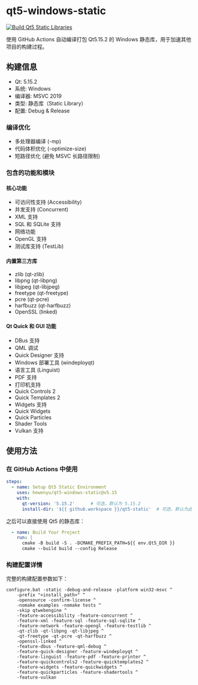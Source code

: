 # qt5-windows-static

[![Build Qt5 Static Libraries](https://github.com/hewenyu/qt5-windows-static/actions/workflows/build-qt5-static.yml/badge.svg)](https://github.com/hewenyu/qt5-windows-static/actions/workflows/build-qt5-static.yml)

使用 GitHub Actions 自动编译打包 Qt5.15.2 的 Windows 静态库，用于加速其他项目的构建过程。

## 构建信息

- Qt: 5.15.2
- 系统: Windows
- 编译器: MSVC 2019
- 类型: 静态库（Static Library）
- 配置: Debug & Release

### 编译优化
- 多处理器编译 (-mp)
- 代码体积优化 (-optimize-size)
- 短路径优化 (避免 MSVC 长路径限制)

### 包含的功能和模块

#### 核心功能
- 可访问性支持 (Accessibility)
- 并发支持 (Concurrent)
- XML 支持
- SQL 和 SQLite 支持
- 网络功能
- OpenGL 支持
- 测试库支持 (TestLib)

#### 内置第三方库
- zlib (qt-zlib)
- libpng (qt-libpng)
- libjpeg (qt-libjpeg)
- freetype (qt-freetype)
- pcre (qt-pcre)
- harfbuzz (qt-harfbuzz)
- OpenSSL (linked)

#### Qt Quick 和 GUI 功能
- DBus 支持
- QML 调试
- Quick Designer 支持
- Windows 部署工具 (windeployqt)
- 语言工具 (Linguist)
- PDF 支持
- 打印机支持
- Quick Controls 2
- Quick Templates 2
- Widgets 支持
- Quick Widgets
- Quick Particles
- Shader Tools
- Vulkan 支持

## 使用方法

### 在 GitHub Actions 中使用

```yaml
steps:
  - name: Setup Qt5 Static Environment
    uses: hewenyu/qt5-windows-static@v5.15
    with:
      qt-version: '5.15.2'      # 可选，默认为 5.15.2
      install-dir: '${{ github.workspace }}/qt5-static'  # 可选，默认为此路径
```

之后可以直接使用 Qt5 的静态库：

```yaml
  - name: Build Your Project
    run: |
      cmake -B build -S . -DCMAKE_PREFIX_PATH=${{ env.Qt5_DIR }}
      cmake --build build --config Release
```

### 构建配置详情

完整的构建配置参数如下：

```batch
configure.bat -static -debug-and-release -platform win32-msvc ^
    -prefix "<install_path>" ^
    -opensource -confirm-license ^
    -nomake examples -nomake tests ^
    -skip qtwebengine ^
    -feature-accessibility -feature-concurrent ^
    -feature-xml -feature-sql -feature-sql-sqlite ^
    -feature-network -feature-opengl -feature-testlib ^
    -qt-zlib -qt-libpng -qt-libjpeg ^
    -qt-freetype -qt-pcre -qt-harfbuzz ^
    -openssl-linked ^
    -feature-dbus -feature-qml-debug ^
    -feature-quick-designer -feature-windeployqt ^
    -feature-linguist -feature-pdf -feature-printer ^
    -feature-quickcontrols2 -feature-quicktemplates2 ^
    -feature-widgets -feature-quickwidgets ^
    -feature-quickparticles -feature-shadertools ^
    -feature-vulkan
```

